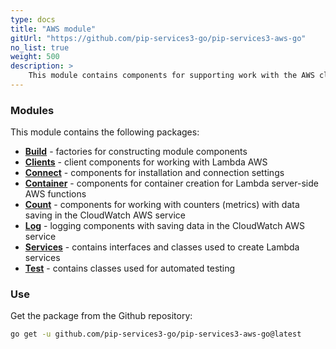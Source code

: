```yaml
---
type: docs
title: "AWS module"
gitUrl: "https://github.com/pip-services3-go/pip-services3-aws-go"
no_list: true
weight: 500
description: > 
    This module contains components for supporting work with the AWS cloud platform.
---
```



### Modules

This module contains the following packages:

- [**Build**](build) - factories for constructing module components
- [**Clients**](clients) - client components for working with Lambda AWS
- [**Connect**](connect) - components for installation and connection settings
- [**Container**](container) - components for container creation for Lambda server-side AWS functions
- [**Count**](count) - components for working with counters (metrics) with data saving in the CloudWatch AWS service
- [**Log**](log) - logging components with saving data in the CloudWatch AWS service
- [**Services**](log) - contains interfaces and classes used to create Lambda services
- [**Test**](test) - contains classes used for automated testing

### Use

Get the package from the Github repository:
```bash
go get -u github.com/pip-services3-go/pip-services3-aws-go@latest
```
